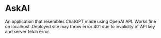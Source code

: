 # AskAI
An application that resembles ChatGPT made using OpenAI API. Works fine on localhost .Deployed site may throw error 401 due to invalidity of API key and server fetch error

